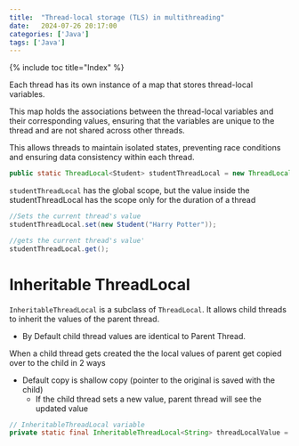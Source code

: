```yaml
---
title:  "Thread-local storage (TLS) in multithreading"
date:   2024-07-26 20:17:00
categories: ['Java']
tags: ['Java']
---
```


{% include toc title="Index" %}

Each thread has its own instance of a map that stores thread-local variables. 

This map holds the associations between the thread-local variables and their corresponding values, 
ensuring that the variables are unique to the thread and are not shared across other threads. 

This allows threads to maintain isolated states, preventing race conditions and ensuring data consistency within each thread.

```java
public static ThreadLocal<Student> studentThreadLocal = new ThreadLocal<Student>();
```
`studentThreadLocal` has the global scope, but the value inside the studentThreadLocal has the scope only for the duration of a thread
```java
//Sets the current thread's value
studentThreadLocal.set(new Student("Harry Potter"));

//gets the current thread's value'
studentThreadLocal.get();
```


# Inheritable ThreadLocal
`InheritableThreadLocal` is a subclass of `ThreadLocal`. It allows child threads to inherit the values of the parent thread.
- By Default child thread values are identical to Parent Thread.

When a child thread gets created the the local values of parent get copied over to the child in 2 ways

- Default copy is shallow copy (pointer to the original is saved with the child)
  - If the child thread sets a new value, parent thread will see the updated value

```java
// InheritableThreadLocal variable
private static final InheritableThreadLocal<String> threadLocalValue = new InheritableThreadLocal<>();
```